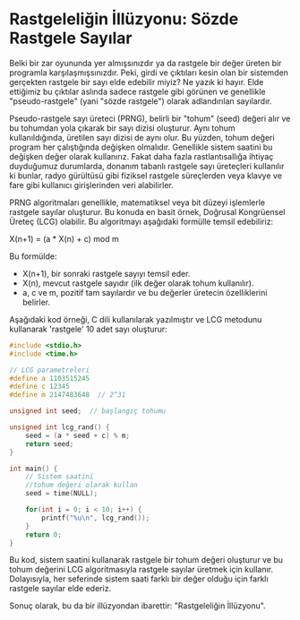 # Rastgeleliğin İllüzyonu: Sözde Rastgele Sayılar

Belki bir zar oyununda yer almışsınızdır ya da rastgele bir değer üreten bir programla karşılaşmışsınızdır. Peki, girdi ve çıktıları kesin olan bir sistemden gerçekten rastgele bir sayı elde edebilir miyiz? Ne yazık ki hayır. Elde ettiğimiz bu çıktılar aslında sadece rastgele gibi görünen ve genellikle "pseudo-rastgele" (yani "sözde rastgele") olarak adlandırılan sayılardır.

Pseudo-rastgele sayı üreteci (PRNG), belirli bir "tohum" (seed) değeri alır ve bu tohumdan yola çıkarak bir sayı dizisi oluşturur. Aynı tohum kullanıldığında, üretilen sayı dizisi de aynı olur. Bu yüzden, tohum değeri program her çalıştığında değişken olmalıdır. Genellikle sistem saatini bu değişken değer olarak kullanırız. Fakat daha fazla rastlantısallığa ihtiyaç duyduğumuz durumlarda, donanım tabanlı rastgele sayı üreteçleri kullanılır ki bunlar, radyo gürültüsü gibi fiziksel rastgele süreçlerden veya klavye ve fare gibi kullanıcı girişlerinden veri alabilirler.

PRNG algoritmaları genellikle, matematiksel veya bit düzeyi işlemlerle rastgele sayılar oluşturur. Bu konuda en basit örnek, Doğrusal Kongrüensel Üreteç (LCG) olabilir. Bu algoritmayı aşağıdaki formülle temsil edebiliriz:

X(n+1) = (a \* X(n) + c) mod m

Bu formülde:

- X(n+1), bir sonraki rastgele sayıyı temsil eder.
- X(n), mevcut rastgele sayıdır (ilk değer olarak tohum kullanılır).
- a, c ve m, pozitif tam sayılardır ve bu değerler üretecin özelliklerini belirler.

Aşağıdaki kod örneği, C dili kullanılarak yazılmıştır ve LCG metodunu kullanarak 'rastgele' 10 adet sayı oluşturur:

```C
#include <stdio.h>
#include <time.h>

// LCG parametreleri
#define a 1103515245
#define c 12345
#define m 2147483648  // 2^31

unsigned int seed;  // başlangıç tohumu

unsigned int lcg_rand() {
    seed = (a * seed + c) % m;
    return seed;
}

int main() {
    // Sistem saatini
    //tohum değeri olarak kullan
    seed = time(NULL);

    for(int i = 0; i < 10; i++) {
        printf("%u\n", lcg_rand());
    }
    return 0;
}

```

Bu kod, sistem saatini kullanarak rastgele bir tohum değeri oluşturur ve bu tohum değerini LCG algoritmasıyla rastgele sayılar üretmek için kullanır. Dolayısıyla, her seferinde sistem saati farklı bir değer olduğu için farklı rastgele sayılar elde ederiz.

Sonuç olarak, bu da bir illüzyondan ibarettir: "Rastgeleliğin İllüzyonu".
